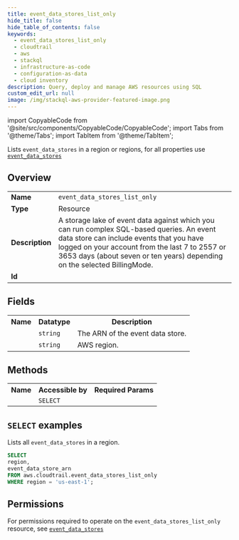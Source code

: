 ```yaml
---
title: event_data_stores_list_only
hide_title: false
hide_table_of_contents: false
keywords:
  - event_data_stores_list_only
  - cloudtrail
  - aws
  - stackql
  - infrastructure-as-code
  - configuration-as-data
  - cloud inventory
description: Query, deploy and manage AWS resources using SQL
custom_edit_url: null
image: /img/stackql-aws-provider-featured-image.png
---
```


import CopyableCode from '@site/src/components/CopyableCode/CopyableCode';
import Tabs from '@theme/Tabs';
import TabItem from '@theme/TabItem';

Lists <code>event_data_stores</code> in a region or regions, for all properties use <a href="/services/serviceName/event_data_stores/"><code>event_data_stores</code></a>

## Overview
<table>
<tbody>
<tr><td><b>Name</b></td><td><code>event_data_stores_list_only</code></td></tr>
<tr><td><b>Type</b></td><td>Resource</td></tr>
<tr><td><b>Description</b></td><td>A storage lake of event data against which you can run complex SQL-based queries. An event data store can include events that you have logged on your account from the last 7 to 2557 or 3653 days (about seven or ten years) depending on the selected BillingMode.</td></tr>
<tr><td><b>Id</b></td><td><CopyableCode code="aws.cloudtrail.event_data_stores_list_only" /></td></tr>
</tbody>
</table>

## Fields
<table>
<tbody>
<tr><th>Name</th><th>Datatype</th><th>Description</th></tr><tr><td><CopyableCode code="event_data_store_arn" /></td><td><code>string</code></td><td>The ARN of the event data store.</td></tr>
<tr><td><CopyableCode code="region" /></td><td><code>string</code></td><td>AWS region.</td></tr>
</tbody>
</table>

## Methods

<table>
<tbody>
  <tr>
    <th>Name</th>
    <th>Accessible by</th>
    <th>Required Params</th>
  </tr>
  <tr>
    <td><CopyableCode code="list_resources" /></td>
    <td><code>SELECT</code></td>
    <td><CopyableCode code="region" /></td>
  </tr>
</tbody>
</table>

## `SELECT` examples
Lists all <code>event_data_stores</code> in a region.
```sql
SELECT
region,
event_data_store_arn
FROM aws.cloudtrail.event_data_stores_list_only
WHERE region = 'us-east-1';
```


## Permissions

For permissions required to operate on the <code>event_data_stores_list_only</code> resource, see <a href="/services/cloudtrail/event_data_stores/#permissions"><code>event_data_stores</code></a>

